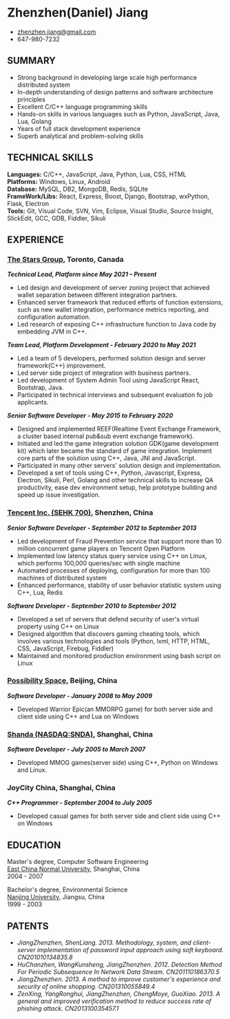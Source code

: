 ---
---
# Zhenzhen(Daniel) Jiang

 * <zhenzhen.jiang@gmail.com>
 * 647-980-7232

## SUMMARY
* Strong background in developing large scale high performance distributed system
* In-depth understanding of design patterns and software architecture principles
* Excellent C/C++ language programming skills
* Hands-on skills in various languages such as Python, JavaScript, Java, Lua, Golang
* Years of full stack development experience
* Superb analytical and problem-solving skills

## TECHNICAL SKILLS

**Languages:**
C/C++, JavaScript, Java, Python, Lua, CSS, HTML  
**Platforms:**
Windows, Linux, Android  
**Database:**
MySQL, DB2, MongoDB, Redis, SQLite  
**FrameWork/Libs:**
React, Express, Boost, Django, Bootstrap, wxPython, Flask, Electron   
**Tools:**
Git, Visual Code, SVN, Vim, Eclipse, Visual Studio, Source Insight, SlickEdit, GCC, GDB, Fiddler, Sikuli 

## EXPERIENCE

### [The Stars Group](https://www.starsgroup.com/), Toronto, Canada
_**Technical Lead, Platform since May 2021 – Present**_
* Led design and development of server zoning project that achieved wallet separation between different integration partners.
* Enhanced server framework that reduced efforts of function extensions, such as new wallet integration, performance metrics reporting, and configuration automation.
* Led research of exposing C++ infrastructure function to Java code by embedding JVM in C++.

_**Team Lead, Platform Development - February 2020 to May 2021**_
* Led a team of 5 developers, performed solution design and server framework(C++) improvement.  
* Led server side project of integration with business partners.
* Led development of System Admin Tool using JavaScript React, Bootstrap, Java.
* Participated in technical interviews and subsequent evaluation fo job applicants.

_**Senior Software Developer - May 2015 to February 2020**_
* Designed and implemented REEF(Realtime Event Exchange Framework, a cluster based internal pub&sub event exchange framework).
* Initiated and led the game integration solution GDK(game development kit) which later became the standard of game integration. Implement core parts of the solution using C++, Java, JNI and JavaScript.
* Participated in many other servers' solution design and implementation.
* Developed a set of tools using C++, Python, Javascript, Express, Electron, Sikuli, Perl, Golang and other technical skills to increase QA productivity, ease dev environment setup, help prototype building and speed up issue investigation.  

### [Tencent Inc. (SEHK 700)](http://www.linkedin.com/company/tencent), Shenzhen, China
_**Senior Software Developer - September 2012 to September 2013**_  

* Led development of Fraud Prevention service that support more than 10 million concurrent game players on Tencent Open Platform
* Implemented low latency status query service using C++ on Linux, which performs 100,000 queries/sec with single machine
* Automated processes of deploying, configuration for more than 100 machines of distributed system
* Enhanced performance, stability of user behavior statistic system using C++, Lua, Redis

_**Software Developer - September 2010 to September 2012**_  

* Developed a set of servers that defend security of  user's virtual property using C++ on Linux
* Designed algorithm that discovers gaming cheating tools, which involves various technologies and tools (Python, lxml, HTTP, HTML, CSS, JavaScript, Firebug, Fiddler)
* Maintained and monitored production environment using bash script on Linux

### [Possibility Space](http://www.linkedin.com/company/possibility-space), Beijing, China
_**Software Developer - January 2008 to May 2009**_  

* Developed Warrior Epic(an MMORPG game) for both server side and client side using C++ and Lua on Windows

### [Shanda (NASDAQ:SNDA)](http://www.shandagames.com/us-en/index.html), Shanghai, China
_**Software Developer - July 2005 to March 2007**_

* Developed MMOG games(server side) using C++, Python on Windows and Linux.
 
### JoyCity China, Shanghai, China
_**C++ Programmer - September 2004 to July 2005**_

* Developed casual games for both server side and client side using C++ on Windows  

## EDUCATION
Master's degree, Computer Software Engineering  
[East China Normal University](http://english.ecnu.edu.cn/), Shanghai, China  
2004 - 2007  

Bachelor's degree, Environmental Science  
[Nanjing University](http://www.nju.edu.cn/html/eng), Jiangsu, China  
1999 - 2003

## PATENTS
* _JiangZhenzhen, ShenLiang. 2013. Methodology, system, and client-server implementation of password input approach using soft keyboard. CN201010134835.8_
* _HuChanzhen, WangKunsheng, JiangZhenzhen. 2012. Detection Method For Periodic Subsequence In Network Data Stream. CN201110186370.5_
* _JiangZhenzhen. 2013. A method to improve customer's experience and security of online shopping. CN201310055849.4_
* _ZenXing, YangRonghui, JiangZhenzhen, ChengMoye, GuoXiao. 2013. A general and improved verification method to reduce success rate of phishing attack. CN201310035457.1_
